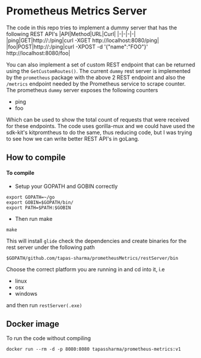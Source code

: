 # Prometheus Metrics Server

The code in this repo tries to implement a dummy server that has the following REST API's
|API|Method|URL|Curl|
|-|-|-|-|
|ping|GET|http://<host>:<port>/ping|curl -XGET http://localhost:8080/ping|
|foo|POST|http://<host>:<port>/ping|curl -XPOST -d '{"name":"FOO"}' http://localhost:8080/foo|

You can also implement a set of custom REST endpoint that can be returned using the `GetCustomRoutes()`.
The current `dummy` rest server is implemented by the `prometheus` package with the above 2 REST endpoint and also the `/metrics` endpoint needed by the Prometheus service to scrape counter.
The prometheus `dummy` server exposes the following counters
* ping 
* foo 

Which can be used to show the total count of requests that were received for these endpoints.
The code uses gorilla-mux and we could have used the sdk-kit's kitpromtheus to do the same, thus reducing code, but I was trying to see how we can write better REST API's in goLang.

## How to compile
#### To compile
* Setup your GOPATH and GOBIN correctly 
```
export GOPATH=~/go
export GOBIN=$GOPATH/bin/
export PATH=$PATH:$GOBIN
```
* Then run make
```
make
```
This will install `glide` check the dependencies and create binaries for the rest server under the following path
```
$GOPATH/github.com/tapas-sharma/prometheusMetrics/restServer/bin
```
Choose the correct platform you are running in and cd into it, i.e
* linux
* osx
* windows

and then run `restServer(.exe)`

## Docker image
To run the code without compiling
```
docker run --rm -d -p 8080:8080 tapassharma/prometheus-metrics:v1 
```

